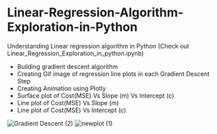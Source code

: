 # Linear-Regression-Algorithm-Exploration-in-Python
Understanding Linear regression algorithm in Python
(Check out Linear_Regression_Exploration_in_python.ipynb)

- Building gradient descent algorithm
- Creating Gif image of regression line plots in each Gradient Descent Step
- Creating Animation using Plotly
- Surface plot of Cost(MSE) Vs Slope (m) Vs Intercept (c) 
- Line plot of Cost(MSE) Vs Slope (m)
- Line plot of Cost(MSE) Vs Intercept (c) 

![Gradient Descent (2)](https://user-images.githubusercontent.com/41836325/161455126-b01f699b-ac32-4fc7-91df-f77d550a8df7.gif)
![newplot (1)](https://user-images.githubusercontent.com/41836325/161465912-b962a845-3fcc-4b39-adb6-c0e9feb5ba40.png)
